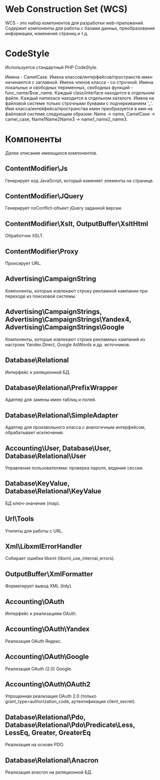 # Web Construction Set (WCS)
WCS - это набор компонентов для разработки web-приложений.
Содержит компоненты для работы с базами данных,
преобразования информации, изменения страниц и т.д.

# CodeStyle
Используется стандартный PHP CodeStyle.

Имена - CamelCase. Имена классов/интерфейсов/пространств имен начинаются с заглавной. Имена членов класса - со строчной.
Имена локальных и свободных переменных, свободных функций - func_name/$var_name.
Каждый class/interface находится в отдельном файле. Каждый namesace находится в отдельном каталоге.
Имена на файловой системе только строчными буквами с подчеркиванием '_'.
Имя класса/интейфейса/пространства имен преобразуется в имя на файловой системе следующим образом:
Name -> name, CamelCase -> camel_case, Name1Name2Name3 -> name1_name2_name3.

# Компоненты
Далее описание имеющихся компонентов.

## ContentModifier\Js
Генерирует код JavaScript, который изменяет элементы на странице.

## ContentModifier\JQuery
Генерирует noConflict-объект jQuery заданной версии.

## ContentModifier\Xslt, OutputBuffer\XsltHtml
Обработчик XSLT.

## ContentModifier\Proxy
Проксирует URL.

## Advertising\CampaignString
Компоненты, которые извлекают строку рекламной кампании при переходе из поисковой системы.

## Advertising\CampaignStrings, Advertising\CampaignStrings\Yandex4, Advertising\CampaignStrings\Google
Компоненты, которые извлекают строки рекламных кампаний из настроек Yandex.Direct, Google AdWords и др. источников.

## Database\Relational
Интерфейс к реляционной БД.

## Database\Relational\PrefixWrapper
Адаптер для замены имен таблиц и полей.

## Database\Relational\SimpleAdapter
Адаптер для произвольного класса с аналогичным интерфейсом, обрабатывает исключения.

## Accounting\User, Database\User, Database\Relational\User
Управление пользователями: проверка пароля, ведение сессии.

## Database\KeyValue, Database\Relational\KeyValue
БД ключ-значение (map).

## Url\Tools
Утилиты для работы с URL.

## Xml\LibxmlErrorHandler
Собирает ошибки libxml (libxml_use_internal_errors).

## OutputBuffer\XmlFormatter
Форматирует вывод XML (tidy).

## Accounting\OAuth
Интерфейс к реализациям OAuth.

## Accounting\OAuth\Yandex
Реализация OAuth Яндекс.

## Accounting\OAuth\Google
Реализация OAuth (2.0) Google.

## Accounting\OAuth\OAuth2
Упрощенная реализация OAuth 2.0 (только grant_type=authorization_code, аутентификация client_secret).

## Database\Relational\Pdo, Database\Relational\Pdo\Predicate\Less, LessEq, Greater, GreaterEq
Реализация на основе PDO.

## Database\Relational\Anacron
Реализация anacron на реляционной БД.
